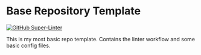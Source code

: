 
# Base Repository Template

[![GitHub Super-Linter](https://github.com/LeaLearnsToCode/base-repo-template/workflows/Lint%20Code%20Base/badge.svg)](https://github.com/marketplace/actions/super-linter)

This is my most basic repo template.  Contains the linter workflow and some basic config files.
